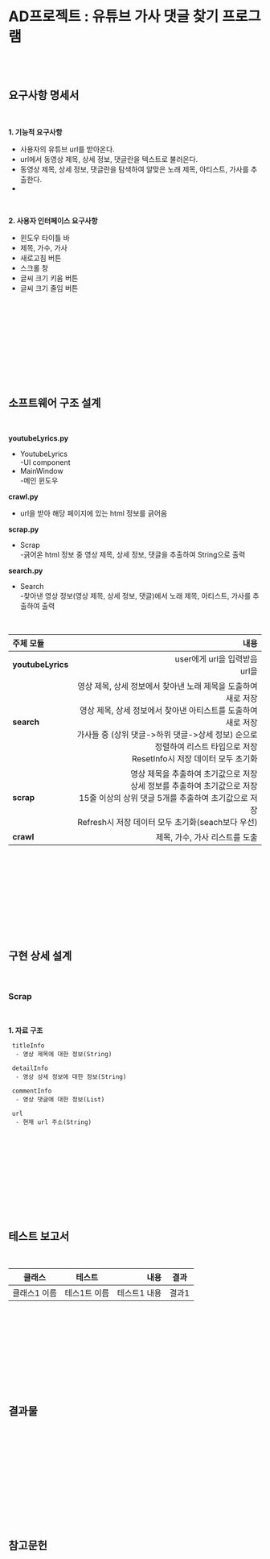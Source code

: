 AD프로젝트 : 유튜브 가사 댓글 찾기 프로그램
====================================
<br><br>
## 요구사항 명세서
<br>

**1. 기능적 요구사항**  

  - 사용자의 유튜브 url를 받아온다.
  - url에서 동영상 제목, 상세 정보, 댓글란을 텍스트로 불러온다.
  - 동영상 제목, 상세 정보, 댓글란을 탐색하여 알맞은 노래 제목, 아티스트, 가사를 추출한다.
  - 
  
<br>

**2. 사용자 인터페이스 요구사항**  
  - 윈도우 타이틀 바
  - 제목, 가수, 가사
  - 새로고침 버튼
  - 스크롤 창  
  - 글씨 크기 키움 버튼  
  - 글씨 크기 줄임 버튼
 
 <br><br><br>
 ------------------------------------------------
 <br><br><br>
 
## 소프트웨어 구조 설계
<br>

**youtubeLyrics.py**
  - YoutubeLyrics  
    -UI component
  - MainWindow  
    -메인 윈도우
    
**crawl.py**   
  - url을 받아 해당 페이지에 있는 html 정보를 긁어옴  
      
**scrap.py**
<!---  - TitleScrap  
    -영상 제목을 추출하여 songInfo.py에 저장
  - DetailScrap  
    -상세 정보를 추출하여 songInfo.py에 저장
  - CommentScrap  
    -15줄 이상의 상위 댓글 5개를 추출하여 songInfo.py에 저장
  - Refresh  
    -새로고침하여 모든 정보를 새로 추출--->
  - Scrap  
    -긁어온 html 정보 중 영상 제목, 상세 정보, 댓글을 추출하여 String으로 출력  
   
**search.py**  
  - Search  
    -찾아낸 영상 정보(영상 제목, 상세 정보, 댓글)에서 노래 제목, 아티스트, 가사를 추출하여 출력  
     
     
<!---  - SearchSong  
    -영상 제목, 상세 정보에서 찾아낸 노래 제목을 도출
  - SearchSinger  
    -영상 제목, 상세 정보에서 찾아낸 아티스트를 도출
  - SearchLyrics  
    -상세 정보, 댓글에서 찾아낸 가사를 도출
  - LyricsSort  
    -가사들 중 (상위 댓글->하위 댓글->상세 정보) 순으로 정렬
  - ResetInfo  
    -노래에 대한 정보를 리셋 --->


    


<br>

| 주체 모듈 | 내용 |
|:---|---:|
| **youtubeLyrics** | user에게 url을 입력받음 <br> url을  |
| **search** | 영상 제목, 상세 정보에서 찾아낸 노래 제목을 도출하여 새로 저장 <br> 영상 제목, 상세 정보에서 찾아낸 아티스트를 도출하여 새로 저장 <br> 가사들 중 (상위 댓글->하위 댓글->상세 정보) 순으로 정렬하여 리스트 타입으로 저장 <br> ResetInfo시 저장 데이터 모두 초기화 |
| **scrap** | 영상 제목을 추출하여 초기값으로 저장 <br> 상세 정보를 추출하여 초기값으로 저장 <br> 15줄 이상의 상위 댓글 5개를 추출하여 초기값으로 저장 <br> Refresh시 저장 데이터 모두 초기화(seach보다 우선) |
| **crawl** | 제목, 가수, 가사 리스트를 도출 |


<br><br><br>
--------------------------------------------
<br><br><br>

## 구현 상세 설계
<br>

### Scrap
<br>

**1. 자료 구조**

     titleInfo
      - 영상 제목에 대한 정보(String)  
      
     detailInfo
      - 영상 상세 정보에 대한 정보(String) 
      
     commentInfo
      - 영상 댓글에 대한 정보(List)
      
     url
      - 현재 url 주소(String)
      
      
     
    
<br><br><br>
------------------------------------------
<br><br><br>

## 테스트 보고서  
<br>

| 클래스 | 테스트 | 내용 | 결과 |
|---|:---:|---:|:---:|
| 클래스1 이름 | 테스1트 이름 | 테스트1 내용 | 결과1 |

<br><br><br>
-----------------------------------------
<br><br><br>

## 결과물
<br>


<br><br><br>
----------------------------------------
<br><br><br>

## 참고문헌
<br>
